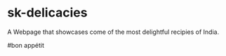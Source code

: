 # sk-delicacies
A Webpage that showcases come of the most delightful recipies of India.

#bon appétit
